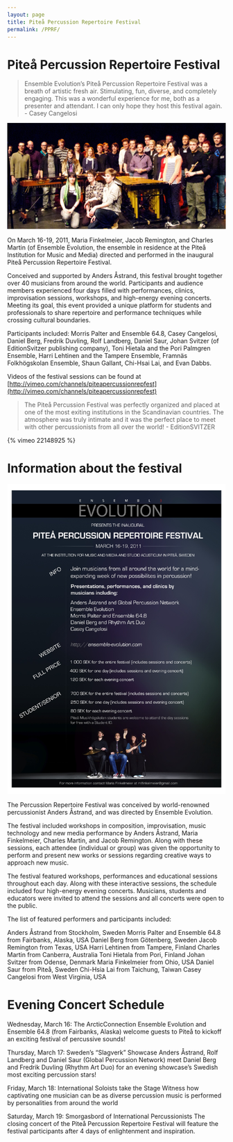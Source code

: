 ```yaml
---
layout: page
title: Piteå Percussion Repertoire Festival
permalink: /PPRF/
---
```


# Piteå Percussion Repertoire Festival

> Ensemble Evolution’s Piteå Percussion Repertoire Festival was a breath of artistic fresh air.  Stimulating, fun, diverse, and completely engaging.  This was a wonderful experience for me, both as a presenter and attendant.  I can only hope they host this festival again. - Casey Cangelosi 

![Participants and featured performers in the Piteå Percussion Repertoire Festival.](/images/PPRF/PRF-group-photo.jpg)


On March 16-19, 2011, Maria Finkelmeier, Jacob Remington, and Charles Martin (of Ensemble Evolution, the ensemble in residence at the Piteå Institution for Music and Media) directed and performed in the inaugural Piteå Percussion Repertoire Festival.

Conceived and supported by Anders Åstrand, this festival brought together over 40 musicians from around the world. Participants and audience members experienced four days filled with performances, clinics, improvisation sessions, workshops, and high-energy evening concerts. Meeting its goal, this event provided a unique platform for students and professionals to share repertoire and performance techniques while crossing cultural boundaries.

Participants included: Morris Palter and Ensemble 64.8, Casey Cangelosi, Daniel Berg, Fredrik Duvling, Rolf Landberg, Daniel Saur, Johan Svitzer (of EditionSvitzer publishing company), Toni Hietala and the Pori Palmgren Ensemble, Harri Lehtinen and the Tampere Ensemble, Framnäs Folkhögskolan Ensemble, Shaun Gallant, Chi-Hsai Lai, and Evan Dabbs. 

Videos of the festival sessions can be found at  [http://vimeo.com/channels/piteapercussionrepfest](http://vimeo.com/channels/piteapercussionrepfest)



> The Piteå Percussion Festival was perfectly organized and placed at one of the most exiting institutions in the Scandinavian countries. The atmosphere was truly intimate and it was the perfect place to meet with other percussionists from all over the world! -   EditionSVITZER 

<!-- Embed: [http://vimeo.com/22148925](http://vimeo.com/22148925) -->
{% vimeo 22148925 %}

# Information about the festival

![Poster from the Piteå Percussion Repertoire Festival](/images/PPRF/PRF-infoPoster.jpg)

The Percussion Repertoire Festival was conceived by world-renowned percussionist Anders Åstrand, and was directed by Ensemble Evolution.

The festival included workshops in composition, improvisation, music technology and new media performance by Anders Åstrand, Maria Finkelmeier, Charles Martin, and Jacob Remington. Along with these sessions, each attendee (individual or group) was given the opportunity to perform and present new works or sessions regarding creative ways to approach new music.

The festival featured workshops, performances and educational sessions throughout each day. Along with these interactive sessions, the schedule included four high-energy evening concerts. Musicians, students and educators were invited to attend the sessions and all concerts were open to the public.

The list of featured performers and participants included:

Anders Åstrand from Stockholm, Sweden
Morris Palter and Ensemble 64.8 from Fairbanks, Alaska, USA
Daniel Berg from Götenberg, Sweden 
Jacob Remington from Texas, USA 
Harri Lehtinen from Tampere, Finland 
Charles Martin from Canberra, Australia
Toni Hietala from Pori, Finland 
Johan Svitzer from Odense, Denmark 
Maria Finkelmeier from Ohio, USA 
Daniel Saur from Piteå, Sweden 
Chi-Hsia Lai from Taichung, Taiwan
Casey Cangelosi from West Virginia, USA

# Evening Concert Schedule

Wednesday, March 16: The ArcticConnection
Ensemble Evolution and Ensemble 64.8 (from Fairbanks, Alaska) welcome guests to Piteå to kickoff an exciting festival of percussive sounds! 

Thursday, March 17: Sweden’s “Slagverk” Showcase
Anders Åstrand, Rolf Landberg and Daniel Saur (Global Percussion Network) meet Daniel Berg and Fredrik Duvling (Rhythm Art Duo) for an evening showcase’s Swedish most exciting percussion stars! 

Friday, March 18: International Soloists take the Stage
Witness how captivating one musician can be as diverse percussion music is performed by personalities from around the world

Saturday, March 19: Smorgasbord of International Percussionists
The closing concert of the Piteå Percussion Repertoire Festival will feature the festival participants after 4 days of enlightenment and inspiration.  